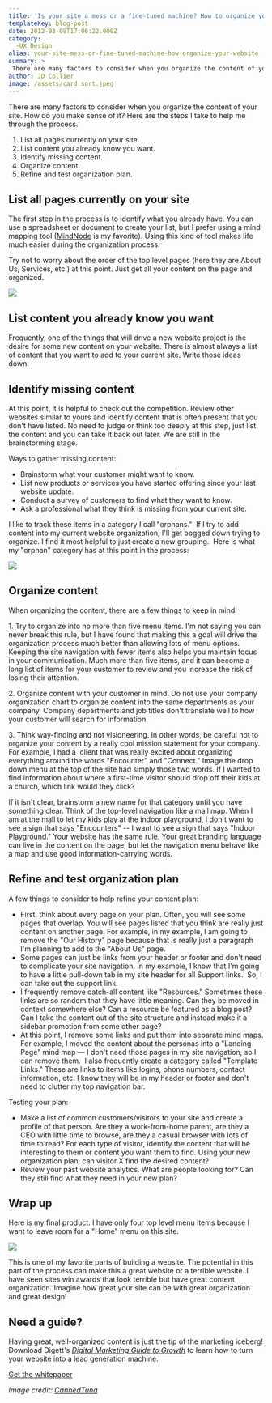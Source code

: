 ```yaml
---
title: 'Is your site a mess or a fine-tuned machine? How to organize your website'
templateKey: blog-post
date: 2012-03-09T17:06:22.000Z
category: 
  -UX Design
alias: your-site-mess-or-fine-tuned-machine-how-organize-your-website
summary: > 
 There are many factors to consider when you organize the content of your site. How do you make sense of it? Here are the steps I take to help me through the process.
author: JD Collier
image: /assets/card_sort.jpeg
---
```


There are many factors to consider when you organize the content of your site. How do you make sense of it? Here are the steps I take to help me through the process.

1.  List all pages currently on your site.
2.  List content you already know you want.
3.  Identify missing content.
4.  Organize content.
5.  Refine and test organization plan.

List all pages currently on your site
-------------------------------------

The first step in the process is to identify what you already have. You can use a spreadsheet or document to create your list, but I prefer using a mind mapping tool ([MindNode](http://mindnode.com/) is my favorite). Using this kind of tool makes life much easier during the organization process.

Try not to worry about the order of the top level pages (here they are About Us, Services, etc.) at this point. Just get all your content on the page and organized.

![](/sites/default/files/list_all_content_on_current_site.gif)

List content you already know you want
--------------------------------------

Frequently, one of the things that will drive a new website project is the desire for some new content on your website. There is almost always a list of content that you want to add to your current site. Write those ideas down. 

Identify missing content
------------------------

At this point, it is helpful to check out the competition. Review other websites similar to yours and identify content that is often present that you don't have listed. No need to judge or think too deeply at this step, just list the content and you can take it back out later. We are still in the brainstorming stage.

Ways to gather missing content:

*   Brainstorm what your customer might want to know. 
*   List new products or services you have started offering since your last website update.
*   Conduct a survey of customers to find what they want to know.
*   Ask a professional what they think is missing from your current site.

I like to track these items in a category I call "orphans."  If I try to add content into my current website organization, I'll get bogged down trying to organize. I find it most helpful to just create a new grouping.  Here is what my "orphan" category has at this point in the process:

![](/sites/default/files/list_missing_content.gif)

Organize content
----------------

When organizing the content, there are a few things to keep in mind.

1\. Try to organize into no more than five menu items. I'm not saying you can never break this rule, but I have found that making this a goal will drive the organization process much better than allowing lots of menu options. Keeping the site navigation with fewer items also helps you maintain focus in your communication. Much more than five items, and it can become a long list of items for your customer to review and you increase the risk of losing their attention.

2\. Organize content with your customer in mind. Do not use your company organization chart to organize content into the same departments as your company. Company departments and job titles don't translate well to how your customer will search for information.

3\. Think way-finding and not visioneering. In other words, be careful not to organize your content by a really cool mission statement for your company. For example, I had a  client that was really excited about organizing everything around the words "Encounter" and "Connect." Image the drop down menu at the top of the site had simply those two words. If I wanted to find information about where a first-time visitor should drop off their kids at a church, which link would they click?

If it isn't clear, brainstorm a new name for that category until you have something clear. Think of the top-level navigation like a mall map. When I am at the mall to let my kids play at the indoor playground, I don't want to see a sign that says "Encounters" -- I want to see a sign that says "Indoor Playground." Your website has the same rule. Your great branding language can live in the content on the page, but let the navigation menu behave like a map and use good information-carrying words.

Refine and test organization plan
---------------------------------

A few things to consider to help refine your content plan:

*   First, think about every page on your plan. Often, you will see some pages that overlap. You will see pages listed that you think are really just content on another page. For example, in my example, I am going to remove the "Our History" page because that is really just a paragraph I'm planning to add to the "About Us" page.
*   Some pages can just be links from your header or footer and don't need to complicate your site navigation. In my example, I know that I'm going to have a little pull-down tab in my site header for all Support links.  So, I can take out the support link.
*   I frequently remove catch-all content like "Resources." Sometimes these links are so random that they have little meaning. Can they be moved in context somewhere else? Can a resource be featured as a blog post? Can I take the content out of the site structure and instead make it a sidebar promotion from some other page?
*   At this point, I remove some links and put them into separate mind maps. For example, I moved the content about the personas into a "Landing Page" mind map — I don't need those pages in my site navigation, so I can remove them.  I also frequently create a category called "Template Links." These are links to items like logins, phone numbers, contact information, etc. I know they will be in my header or footer and don't need to clutter my top navigation bar.

Testing your plan:

*   Make a list of common customers/visitors to your site and create a profile of that person. Are they a work-from-home parent, are they a CEO with little time to browse, are they a casual browser with lots of time to read? For each type of visitor, identify the content that will be interesting to them or content you want them to find. Using your new organization plan, can visitor X find the desired content?
*   Review your past website analytics. What are people looking for? Can they still find what they need in your new plan?

Wrap up
-------

Here is my final product. I have only four top level menu items because I want to leave room for a "Home" menu on this site.

![](/sites/default/files/organized_site_0.gif)

This is one of my favorite parts of building a website. The potential in this part of the process can make this a great website or a terrible website. I have seen sites win awards that look terrible but have great content organization. Imagine how great your site can be with great organization and great design!

Need a guide?
-------------

Having great, well-organized content is just the tip of the marketing iceberg! Download Digett's [_Digital Marketing Guide to Growth_](http://offer.digett.com/marketing-guide-growth) to learn how to turn your website into a lead generation machine.

[Get the whitepaper](http://offer.digett.com/marketing-guide-growth)

_Image credit: [CannedTuna](http://www.flickr.com/photos/cannedtuna/1423599488/sizes/m/in/photostream/)_